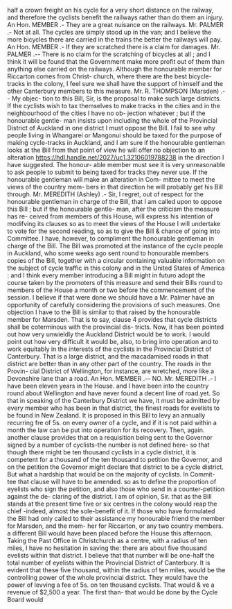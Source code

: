 half a crown freight on his cycle for a very short distance on the railway, and therefore the cyclists benefit the railways rather than do them an injury. An Hon. MEMBER .- They are a great nuisance on the railways. Mr. PALMER .- Not at all. The cycles are simply stood up in the van; and I believe the more bicycles there are carried in the trains the better the railways will pay. An Hon. MEMBER .- If they are scratched there is a claim for damages. Mr. PALMER .-- There is no claim for the scratching of bicycles at all ; and I think it will be found that the Government make more profit out of them than anything else carried on the railways. Although the honourable member for Riccarton comes from Christ- church, where there are the best bicycle-tracks in the colony, I feel sure we shall have the support of himself and the other Canterbury members to this measure. Mr. R. THOMPSON (Marsden) .-- My objec- tion to this Bill, Sir, is the proposal to make such large districts. If the cyclists wish to tax themselves to make tracks in the cities and in the neighbourhood of the cities I have no ob- jection whatever ; but if the honourable gentle- man insists upon including the whole of the Provincial District of Auckland in one district I must oppose the Bill. I fail to see why people living in Whangarei or Mangonui should be taxed for the purpose of making cycle-tracks in Auckland, and I am sure if the honourable gentleman looks at the Bill from that point of view he will offer no objection to an alteration https://hdl.handle.net/2027/uc1.32106019788238 in the direction I have suggested. The honour- able member must see it is very unreasonable to ask people to submit to being taxed for tracks they never use. If the honourable gentleman will make an alteration in Com- mittee to meet the views of the country mem- bers in that direction he will probably get his Bill through. Mr. MEREDITH (Ashley) .- Sir, I regret, out of respect for the honourable gentleman in charge of the Bill, that I am called upon to oppose this Bill ; but if the honourable gentle- man, after the criticism the measure has re- ceived from members of this House, will express his intention of modifving its clauses so as to meet the views of the House I will undertake to vote for the second reading, so as to give the Bill & chance of going into Committee. I have, however, to compliment the honourable gentleman in charge of the Bill. The Bill was promoted at the instance of the cycle people in Auckland, who some weeks ago sent round to honourable members copies of the Bill, together with a circular containing valuable information on the subject of cycle traffic in this colony and in the United States of America : and I think every member introducing a Bill might in futuro adopt the course taken by the promoters of this measure and send their Bills round to members of the House a month or two before the commencement of the session. I believe if that were done we should have a Mr. Palmer have an opportunity of carefully considering the provisions of such measures. One objection I have to the Bill is similar to that raised by the honourable member for Marsden. That is to say, clause 4 provides that cycle districts shall be coterminous with the provincial dis- tricts. Now, it has been pointed out how very unwieldly the Auckland District would be to work. I would point out how very difficult it would be, also, to bring into operation and to work equitably in the interests of the cyclists in the Provincial District of Canterbury. That is a large district, and the macadamised roads in that district are better than in any other part of the country. The roads in the Provin- cial District of Wellington, for instance, are wretched, more like a Devonshire lane than a road. An Hon. MEMBER .-- NO. Mr. MEREDITH .- I have been eleven years in the House. and I have been into the country round about Wellington and have never found a decent line of road.yet. So that in speaking of the Canterbury District we have, it must be admitted by every member who has been in that district, the finest roads for evelists to be found in New Zealand. It is proposed in this Bill to levy an annually recurring fre of 5s. on every owner of a cycle, and if it is not paid within a month the law can be put into operation for its recovery. Then, again. another clause provides that on a requisition being sent to the Governor signed by a number of cyclists-the number is not defined here- so that though there might be ten thousand cyclists in a cycle district, it is competent for a thousand of the ten thousand to petition the Governor, and on the petition the Governor might declare that district to be a cycle district. But what a hardship that would be on the majority of cyclists. In Commit- tee that clause will have to be amended. so as to define the proportion of eyelists who sign the petition, and also those who send in a counter-petition against the de- claring of the district. I am of opinion, Sir. that as the Bill stands at the present time five or six centres in the colony would reap the chief -indeed, almost the sole-benefit of it. If those who have formulated the Bill had only called to their assistance my honourable friend the member for Marsden, and the mem- her for Riccarton, or any two country members. a different Bill would have been placed before the House this afternoon. Taking the Past Office in Christchurch as a centre, with a radius of ten miles, I have no hesitation in saving the: there are about five thousand evelists within that district. I believe that that number will be one-half the total number of eyelists within the Provincial District of Canterbury. It is evident that these five thousand, within the radius of ten miles, would be the controlling power of the whole provincial district. They would have the power of levving a fee of 5s. on ten thousand cyclists. That would & ve a revenue of $2,500 a year. The first than- that would be done by the Cycle Board would 